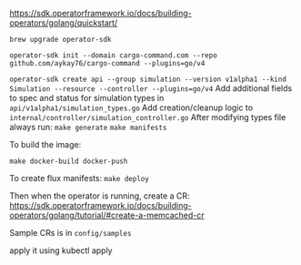 https://sdk.operatorframework.io/docs/building-operators/golang/quickstart/

`brew upgrade operator-sdk`

`operator-sdk init --domain cargo-command.com --repo github.com/aykay76/cargo-command --plugins=go/v4`

`operator-sdk create api --group simulation --version v1alpha1 --kind Simulation --resource --controller --plugins=go/v4`
Add additional fields to spec and status for simulation types in `api/v1alpha1/simulation_types.go`
Add creation/cleanup logic to `internal/controller/simulation_controller.go`
After modifying types file always run:
`make generate`
`make manifests`

To build the image:

`make docker-build docker-push`

To create flux manifests:
`make deploy`

Then when the operator is running, create a CR:
https://sdk.operatorframework.io/docs/building-operators/golang/tutorial/#create-a-memcached-cr

Sample CRs is in `config/samples`

apply it using kubectl apply